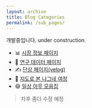 ```yaml
---
layout: archive
title: Blog Categories
permalink: /sub_pages/
---
```


개발중입니다.
under construction.

- 📊 [시장 정보 페이지](/investment/)
- 📂 [연구 데이터 페이지](/sub_pages/research-data/)
- ✍️ [단상 페이지(velog)](https://velog.io/@beajinsu/posts)
- 🧳 [지도로 본 나그네 여정](/travel_map)
- 😄 [일상 아무 모음집](/sub_pages/fun)      

<!-- - 🧳 [여행 페이지2](/travel2/)  -->
<!-- - 주의: 별도의 repo가 아닌 페이지들은 끝에/ 가 붙으면 이동이 안됨 -->

> 차후 좀더 수정 예정